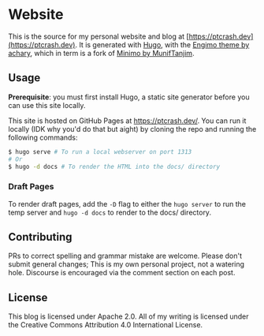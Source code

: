 # Website

This is the source for my personal website and blog at [https://ptcrash.dev](https://ptcrash.dev). It is generated with [Hugo](https://gohugo.io/), with the [Engimo theme by achary](https://github.com/achary/engimo), which in term is a fork of [Minimo by MunifTanjim](https://github.com/MunifTanjim/minimo).

## Usage

**Prerequisite**: you must first install Hugo, a static site generator before you can use this site locally.

This site is hosted on GitHub Pages at https://ptcrash.dev/. You can run it locally (IDK why you'd do that but aight) by cloning the repo and running the following commands:

```bash
$ hugo serve # To run a local webserver on port 1313
# Or
$ hugo -d docs # To render the HTML into the docs/ directory
```

### Draft Pages
To render draft pages, add the `-D` flag to either the `hugo server` to run the temp server and `hugo -d docs` to render to the docs/ directory.

## Contributing
PRs to correct spelling and grammar mistake are welcome. Please don't submit general changes; This is my own personal project, not a watering hole. Discourse is encouraged via the comment section on each post.

## License
This blog is licensed under Apache 2.0. All of my writing is licensed under the Creative Commons Attribution 4.0 International License.
